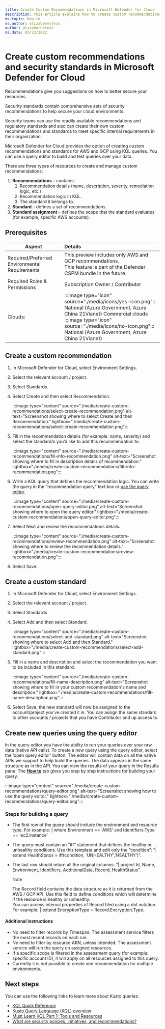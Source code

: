 ```yaml
---
title: Create Custom Recommendations in Microsoft Defender for Cloud
description: This article explains how to create custom recommendations in Microsoft Defender for Cloud to secure your environment based on your organization’s internal needs and requirements.
ms.topic: how-to
ms.author: alizabernstein
author: alizabernstein
ms.date: 03/23/2022
---
```

# Create custom recommendations and security standards in Microsoft Defender for Cloud

Recommendations give you suggestions on how to better secure your resources. 

Security standards contain comprehensive sets of security recommendations to help secure your cloud environments. 

Security teams can use the readily available recommendations and regulatory standards and also can create their own custom recommendations and standards to meet specific internal requirements in their organization.   

Microsoft Defender for Cloud provides the option of creating custom recommendations and standards for AWS and GCP using KQL queries. You can use a query editor to build and test queries over your data.  

There are three types of resources to create and manage custom recommendations: 

1. **Recommendations** – contains: 
    1. Recommendation details (name, description, severity, remediation logic, etc.) 
    1. Recommendation logic in KQL. 
    1. The standard it belongs to. 
1.  **Standard** – defines a set of recommendations. 
1.  **Standard assignment** – defines the scope that the standard evaluates (for example, specific AWS accounts). 

## Prerequisites

|Aspect|Details|
|----|:----|
|Required/Preferred Environmental Requirements| This preview includes only AWS and GCP recommendations. <br> This feature is part of the Defender CSPM bundle in the future. |
| Required Roles & Permissions | Subscription Owner / Contributor |
|Clouds:| :::image type="icon" source="./media/icons/yes-icon.png"::: National (Azure Government, Azure China 21Vianet) Commercial clouds<br>:::image type="icon" source="./media/icons/no-icon.png"::: National (Azure Government, Azure China 21Vianet) |

## Create a custom recommendation 

1. In Microsoft Defender for Cloud, select Environment Settings. 

1. Select the relevant account / project. 

1. Select Standards.

1. Select Create and then select Recommendation.

    :::image type="content" source="./media/create-custom-recommendations/select-create-recommendation.png" alt-text="Screenshot showing where to select Create and then Recommendation." lightbox="./media/create-custom-recommendations/select-create-recommendation.png":::

1. Fill in the recommendation details (for example: name, severity) and select the standard/s you’d like to add this recommendation to. 

    :::image type="content" source="./media/create-custom-recommendations/fill-info-recommendation.png" alt-text="Screenshot showing where to fill in description details of recommendation." lightbox="./media/create-custom-recommendations/fill-info-recommendation.png":::

1. Write a KQL query that defines the recommendation logic. You can write the query in the “recommendation query” text box or [use the query editor](#create-new-queries-using-the-query-editor).
    
    :::image type="content" source="./media/create-custom-recommendations/open-query-editor.png" alt-text="Screenshot showing where to open the query editor." lightbox="./media/create-custom-recommendations/open-query-editor.png":::

1. Select Next and review the recommendations details. 
    
    :::image type="content" source="./media/create-custom-recommendations/review-recommendation.png" alt-text="Screenshot showing where to review the recommendation details." lightbox="./media/create-custom-recommendations/review-recommendation.png":::

1. Select Save. 
 
## Create a custom standard

1. In Microsoft Defender for Cloud, select Environment Settings. 

1. Select the relevant account / project. 

1. Select Standards 

1. Select Add and then select Standard.

    :::image type="content" source="./media/create-custom-recommendations/select-add-standard.png" alt-text="Screenshot showing where to select Add and then Standard." lightbox="./media/create-custom-recommendations/select-add-standard.png":::

1. Fill in a name and description and select the recommendation you want to be included in this standard.
    
    :::image type="content" source="./media/create-custom-recommendations/fill-name-description.png" alt-text="Screenshot showing where to fill in your custom recommendation's name and description." lightbox="./media/create-custom-recommendations/fill-name-description.png":::

1. Select Save; the new standard will now be assigned to the account/project you’ve created it in. You can assign the same standard to other accounts / projects that you have Contributor and up access to. 

## Create new queries using the query editor

In the query editor you have the ability to run your queries over your raw data (native API calls).
To create a new query using the query editor, select the ‘open query editor’ button. The editor will contain data on all the native APIs we support to help build the queries. The data appears in the same structure as in the API.  You can view the results of your query in the Results pane. The [**How to**](#steps-for-building-a-query) tab gives you step by step instructions for building your query.

:::image type="content" source="./media/create-custom-recommendations/query-editor.png" alt-text="Screenshot showing how to use the query editor." lightbox="./media/create-custom-recommendations/query-editor.png":::

### Steps for building a query

- The first row of the query should include the environment and resource type. For example: | where Environment == 'AWS' and Identifiers.Type == 'ec2.instance’
- The query must contain an “iff” statement that defines the healthy or unhealthy conditions. Use this template and edit only the “condition”: "| extend HealthStatus = iff(condition, 'UNHEALTHY','HEALTHY')".
- The last row should return all the original columns: “| project Id, Name, Environment, Identifiers, AdditionalData, Record, HealthStatus”.

    >[!Note]
    >The Record field contains the data structure as it is returned from the AWS / GCP API. Use this field to define conditions which will determine if the resource is healthy or unhealthy. <br> You can access internal properties of Record filed using a dot notation. <br>
    For example: | extend EncryptionType = Record.Encryption.Type.

#### Additional instructions

- No need to filter records by Timespan. The assessment service filters the most recent records on each run.
- No need to filter by resource ARN, unless intended. The assessment service will run the query on assigned resources.
- If a specific scope is filtered in the assessment query (for example: specific account ID), it will apply on all resources assigned to this query.
- Currently it is not possible to create one recommendation for multiple environments.

## Next steps

You can use the following links to learn more about Kusto queries:

- [KQL Quick Reference](https://docs.microsoft.com/azure/data-explorer/kql-quick-reference) 
- [Kusto Query Language (KQL) overview](https://docs.microsoft.com/azure/data-explorer/kusto/query/)
- [Must Learn KQL Part 1: Tools and Resources](https://azurecloudai.blog/2021/11/17/must-learn-kql-part-1-tools-and-resources/) 
- [What are security policies, initiatives, and recommendations?](security-policy-concept.md)

